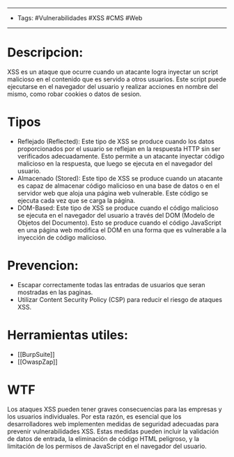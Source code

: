 -------------------
- Tags: #Vulnerabilidades #XSS #CMS #Web
-----------------

# Descripcion:
XSS es un ataque que ocurre cuando un atacante logra inyectar un script malicioso en el contenido que es servido a otros usuarios. Este script puede ejecutarse en el navegador del usuario y realizar acciones en nombre del mismo, como robar cookies o datos de sesion.

# Tipos 

- Reflejado (Reflected): Este tipo de XSS se produce cuando los datos proporcionados por el usuario se reflejan en la respuesta HTTP sin ser verificados adecuadamente. Esto permite a un atacante inyectar código malicioso en la respuesta, que luego se ejecuta en el navegador del usuario.
- Almacenado (Stored): Este tipo de XSS se produce cuando un atacante es capaz de almacenar código malicioso en una base de datos o en el servidor web que aloja una página web vulnerable. Este código se ejecuta cada vez que se carga la página.
- DOM-Based: Este tipo de XSS se produce cuando el código malicioso se ejecuta en el navegador del usuario a través del DOM (Modelo de Objetos del Documento). Esto se produce cuando el código JavaScript en una página web modifica el DOM en una forma que es vulnerable a la inyección de código malicioso.

# Prevencion: 

- Escapar correctamente todas las entradas de usuarios que seran mostradas en las paginas.
- Utilizar Content Security Policy (CSP) para reducir el riesgo de ataques XSS.

# Herramientas utiles:

- [[BurpSuite]]
- [[OwaspZap]]


# WTF 
Los ataques XSS pueden tener graves consecuencias para las empresas y los usuarios individuales. Por esta razón, es esencial que los desarrolladores web implementen medidas de seguridad adecuadas para prevenir vulnerabilidades XSS. Estas medidas pueden incluir la validación de datos de entrada, la eliminación de código HTML peligroso, y la limitación de los permisos de JavaScript en el navegador del usuario.
